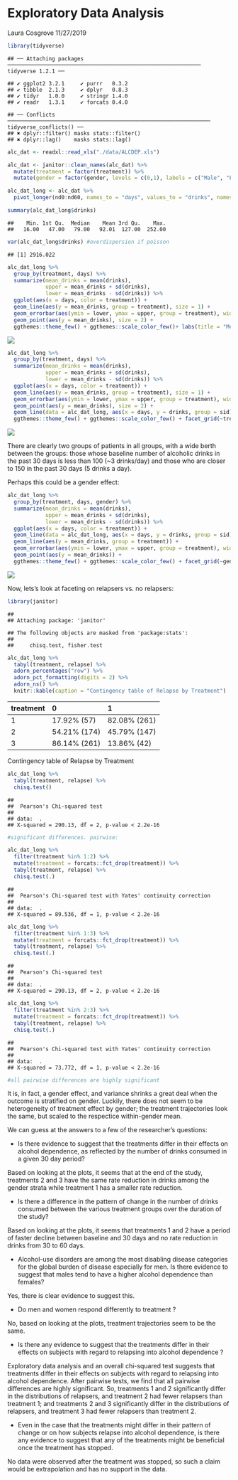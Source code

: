 Exploratory Data Analysis
================
Laura Cosgrove
11/27/2019

``` r
library(tidyverse)
```

    ## ── Attaching packages ───────────────────────────────────────────────────────────── tidyverse 1.2.1 ──

    ## ✔ ggplot2 3.2.1     ✔ purrr   0.3.2
    ## ✔ tibble  2.1.3     ✔ dplyr   0.8.3
    ## ✔ tidyr   1.0.0     ✔ stringr 1.4.0
    ## ✔ readr   1.3.1     ✔ forcats 0.4.0

    ## ── Conflicts ──────────────────────────────────────────────────────────────── tidyverse_conflicts() ──
    ## ✖ dplyr::filter() masks stats::filter()
    ## ✖ dplyr::lag()    masks stats::lag()

``` r
alc_dat <- readxl::read_xls("./data/ALCDEP.xls")

alc_dat <- janitor::clean_names(alc_dat) %>% 
  mutate(treatment = factor(treatment)) %>% 
  mutate(gender = factor(gender, levels = c(0,1), labels = c("Male", "Female")))

alc_dat_long <- alc_dat %>% 
  pivot_longer(nd0:nd60, names_to = "days", values_to = "drinks", names_prefix = "nd")

summary(alc_dat_long$drinks)
```

    ##    Min. 1st Qu.  Median    Mean 3rd Qu.    Max. 
    ##   16.00   47.00   79.00   92.01  127.00  252.00

``` r
var(alc_dat_long$drinks) #overdispersion if poisson
```

    ## [1] 2916.022

``` r
alc_dat_long %>% 
  group_by(treatment, days) %>% 
  summarize(mean_drinks = mean(drinks),
            upper = mean_drinks + sd(drinks),
            lower = mean_drinks - sd(drinks)) %>% 
  ggplot(aes(x = days, color = treatment)) +
  geom_line(aes(y = mean_drinks, group = treatment), size = 1) + 
  geom_errorbar(aes(ymin = lower, ymax = upper, group = treatment), width = 0.2) + 
  geom_point(aes(y = mean_drinks), size = 2) +
  ggthemes::theme_few() + ggthemes::scale_color_few()+ labs(title = "Mean, Trajectories by Treatment", y = "Drinks", x = "Days")
```

![](EDA_files/figure-gfm/unnamed-chunk-2-1.png)<!-- -->

``` r
alc_dat_long %>% 
  group_by(treatment, days) %>% 
  summarize(mean_drinks = mean(drinks),
            upper = mean_drinks + sd(drinks),
            lower = mean_drinks - sd(drinks)) %>% 
  ggplot(aes(x = days, color = treatment)) +
  geom_line(aes(y = mean_drinks, group = treatment), size = 1) + 
  geom_errorbar(aes(ymin = lower, ymax = upper, group = treatment), width = 0.2) + 
  geom_point(aes(y = mean_drinks), size = 2) +
  geom_line(data = alc_dat_long, aes(x = days, y = drinks, group = sid), alpha = 0.2) + 
  ggthemes::theme_few() + ggthemes::scale_color_few() + facet_grid(~treatment) + labs(title = "Raw Trajectories", y = "Drinks", x = "Days")
```

![](EDA_files/figure-gfm/unnamed-chunk-2-2.png)<!-- -->

There are clearly two groups of patients in all groups, with a wide
berth between the groups: those whose baseline number of alcoholic
drinks in the past 30 days is less than 100 (~3 drinks/day) and those
who are closer to 150 in the past 30 days (5 drinks a day).

Perhaps this could be a gender effect:

``` r
alc_dat_long %>% 
  group_by(treatment, days, gender) %>% 
  summarize(mean_drinks = mean(drinks),
            upper = mean_drinks + sd(drinks),
            lower = mean_drinks - sd(drinks)) %>% 
  ggplot(aes(x = days, color = treatment)) +
  geom_line(data = alc_dat_long, aes(x = days, y = drinks, group = sid), alpha = 0.1) +
  geom_line(aes(y = mean_drinks, group = treatment)) + 
  geom_errorbar(aes(ymin = lower, ymax = upper, group = treatment), width = 0.2) + 
  geom_point(aes(y = mean_drinks)) +
  ggthemes::theme_few() + ggthemes::scale_color_few() + facet_grid(~gender) + labs(title = "Raw Trajectories", y = "Drinks", x = "Days")
```

![](EDA_files/figure-gfm/unnamed-chunk-3-1.png)<!-- -->

Now, lets’s look at faceting on relapsers vs. no relapsers:

``` r
library(janitor)
```

    ## 
    ## Attaching package: 'janitor'

    ## The following objects are masked from 'package:stats':
    ## 
    ##     chisq.test, fisher.test

``` r
alc_dat_long %>% 
  tabyl(treatment, relapse) %>% 
  adorn_percentages("row") %>%
  adorn_pct_formatting(digits = 2) %>%
  adorn_ns() %>% 
  knitr::kable(caption = "Contingency table of Relapse by Treatment")
```

| treatment | 0            | 1            |
| :-------- | :----------- | :----------- |
| 1         | 17.92% (57)  | 82.08% (261) |
| 2         | 54.21% (174) | 45.79% (147) |
| 3         | 86.14% (261) | 13.86% (42)  |

Contingency table of Relapse by Treatment

``` r
alc_dat_long %>% 
  tabyl(treatment, relapse) %>% 
  chisq.test()
```

    ## 
    ##  Pearson's Chi-squared test
    ## 
    ## data:  .
    ## X-squared = 290.13, df = 2, p-value < 2.2e-16

``` r
#significant differences. pairwise:

alc_dat_long %>% 
  filter(treatment %in% 1:2) %>% 
  mutate(treatment = forcats::fct_drop(treatment)) %>% 
  tabyl(treatment, relapse) %>% 
  chisq.test(.)
```

    ## 
    ##  Pearson's Chi-squared test with Yates' continuity correction
    ## 
    ## data:  .
    ## X-squared = 89.536, df = 1, p-value < 2.2e-16

``` r
alc_dat_long %>% 
  filter(treatment %in% 1:3) %>% 
  mutate(treatment = forcats::fct_drop(treatment)) %>% 
  tabyl(treatment, relapse) %>% 
  chisq.test(.)
```

    ## 
    ##  Pearson's Chi-squared test
    ## 
    ## data:  .
    ## X-squared = 290.13, df = 2, p-value < 2.2e-16

``` r
alc_dat_long %>% 
  filter(treatment %in% 2:3) %>% 
  mutate(treatment = forcats::fct_drop(treatment)) %>% 
  tabyl(treatment, relapse) %>% 
  chisq.test(.)
```

    ## 
    ##  Pearson's Chi-squared test with Yates' continuity correction
    ## 
    ## data:  .
    ## X-squared = 73.772, df = 1, p-value < 2.2e-16

``` r
#all pairwise differences are highly significant
```

It is, in fact, a gender effect, and variance shrinks a great deal when
the outcome is stratified on gender. Luckily, there does not seem to be
heterogeneity of treatment effect by gender; the treatment trajectories
look the same, but scaled to the respectice within-gender mean.

We can guess at the answers to a few of the researcher’s questions:

  - Is there evidence to suggest that the treatments differ in their
    effects on alcohol dependence, as reflected by the number of drinks
    consumed in a given 30 day period?

Based on looking at the plots, it seems that at the end of the study,
treatments 2 and 3 have the same rate reduction in drinks among the
gender strata while treatment 1 has a smaller rate reduction.

  - Is there a difference in the pattern of change in the number of
    drinks consumed between the various treatment groups over the
    duration of the study?

Based on looking at the plots, it seems that treatments 1 and 2 have a
period of faster decline between baseline and 30 days and no rate
reduction in drinks from 30 to 60 days.

  - Alcohol-use disorders are among the most disabling disease
    categories for the global burden of disease especially for men. Is
    there evidence to suggest that males tend to have a higher alcohol
    dependence than females?

Yes, there is clear evidence to suggest this.

  - Do men and women respond differently to treatment ?

No, based on looking at the plots, treatment trajectories seem to be the
same.

  - Is there any evidence to suggest that the treatments differ in their
    effects on subjects with regard to relapsing into alcohol dependence
    ?

Exploratory data analysis and an overall chi-squared test suggests that
treatments differ in their effects on subjects with regard to relapsing
into alcohol dependence. After pairwise tests, we find that all pairwise
differences are highly significant. So, treatments 1 and 2 significantly
differ in the distributions of relapsers, and treatment 2 had fewer
relapsers than treatment 1; and treatments 2 and 3 significantly differ
in the distributions of relapsers, and treatment 3 had fewer relapsers
than treatment 2.

  - Even in the case that the treatments might differ in their pattern
    of change or on how subjects relapse into alcohol dependence, is
    there any evidence to suggest that any of the treatments might be
    beneficial once the treatment has stopped.

No data were observed after the treatment was stopped, so such a claim
would be extrapolation and has no support in the data.
